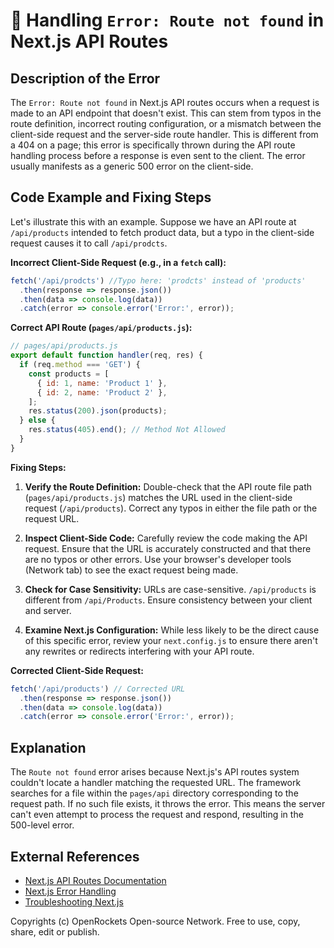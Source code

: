 # 🐞 Handling `Error: Route not found` in Next.js API Routes


## Description of the Error

The `Error: Route not found` in Next.js API routes occurs when a request is made to an API endpoint that doesn't exist. This can stem from typos in the route definition, incorrect routing configuration, or a mismatch between the client-side request and the server-side route handler.  This is different from a 404 on a page; this error is specifically thrown during the API route handling process before a response is even sent to the client.  The error usually manifests as a generic 500 error on the client-side.


## Code Example and Fixing Steps

Let's illustrate this with an example. Suppose we have an API route at `/api/products` intended to fetch product data, but a typo in the client-side request causes it to call `/api/prodcts`.

**Incorrect Client-Side Request (e.g., in a `fetch` call):**

```javascript
fetch('/api/prodcts') //Typo here: 'prodcts' instead of 'products'
  .then(response => response.json())
  .then(data => console.log(data))
  .catch(error => console.error('Error:', error));
```

**Correct API Route (`pages/api/products.js`):**

```javascript
// pages/api/products.js
export default function handler(req, res) {
  if (req.method === 'GET') {
    const products = [
      { id: 1, name: 'Product 1' },
      { id: 2, name: 'Product 2' },
    ];
    res.status(200).json(products);
  } else {
    res.status(405).end(); // Method Not Allowed
  }
}
```

**Fixing Steps:**

1. **Verify the Route Definition:** Double-check that the API route file path (`pages/api/products.js`) matches the URL used in the client-side request (`/api/products`). Correct any typos in either the file path or the request URL.

2. **Inspect Client-Side Code:** Carefully review the code making the API request. Ensure that the URL is accurately constructed and that there are no typos or other errors.  Use your browser's developer tools (Network tab) to see the exact request being made.


3. **Check for Case Sensitivity:**  URLs are case-sensitive.  `/api/products` is different from `/api/Products`. Ensure consistency between your client and server.

4. **Examine Next.js Configuration:** While less likely to be the direct cause of this specific error, review your `next.config.js` to ensure there aren't any rewrites or redirects interfering with your API route.

**Corrected Client-Side Request:**

```javascript
fetch('/api/products') // Corrected URL
  .then(response => response.json())
  .then(data => console.log(data))
  .catch(error => console.error('Error:', error));
```


## Explanation

The `Route not found` error arises because Next.js's API routes system couldn't locate a handler matching the requested URL. The framework searches for a file within the `pages/api` directory corresponding to the request path. If no such file exists, it throws the error.  This means the server can't even attempt to process the request and respond, resulting in the 500-level error.


## External References

* [Next.js API Routes Documentation](https://nextjs.org/docs/api-routes/introduction)
* [Next.js Error Handling](https://nextjs.org/docs/basic-features/error-handling)
* [Troubleshooting Next.js](https://nextjs.org/docs/troubleshooting)


Copyrights (c) OpenRockets Open-source Network. Free to use, copy, share, edit or publish.

